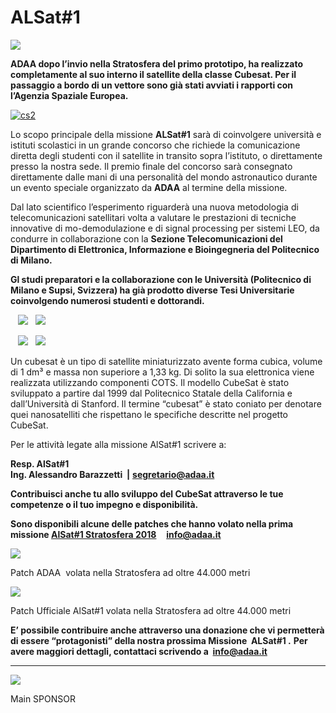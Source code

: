 ALSat#1
=======

![](https://www.adaa.it/wp/wp-content/uploads/2016/07/4.jpg)

**ADAA dopo l’invio nella Stratosfera del primo prototipo, ha realizzato completamente al suo interno il satellite della classe Cubesat. Per il passaggio a bordo di un vettore sono già stati avviati i rapporti con l’Agenzia Spaziale Europea.** 

[![cs2](https://www.adaa.it/wp/wp-content/uploads/2016/07/cs2-1024x584.jpg)](http://www.alsat.it)

Lo scopo principale della missione **ALSat#1** sarà di coinvolgere università e istituti scolastici in un grande concorso che richiede la comunicazione diretta degli studenti con il satellite in transito sopra l’istituto, o direttamente presso la nostra sede. Il premio finale del concorso sarà consegnato direttamente dalle mani di una personalità del mondo astronautico durante un evento speciale organizzato da **ADAA** al termine della missione.

Dal lato scientifico l’esperimento riguarderà una nuova metodologia di telecomunicazioni satellitari volta a valutare le prestazioni di tecniche innovative di mo-demodulazione e di signal processing per sistemi LEO, da condurre in collaborazione con la **Sezione Telecomunicazioni del Dipartimento di Elettronica, Informazione e Bioingegneria del Politecnico di Milano.**

**Gl studi preparatori e la collaborazione con le Università (Politecnico di Milano e Supsi, Svizzera) ha già prodotto diverse Tesi Universitarie coinvolgendo numerosi studenti e dottorandi.**

   ![](https://www.adaa.it/wp/wp-content/uploads/2020/02/Schermata-2020-02-01-alle-22.05.00-211x300.png)   ![](https://www.adaa.it/wp/wp-content/uploads/2020/02/Schermata-2020-02-01-alle-22.04.46-209x300.png)

   ![](https://www.adaa.it/wp/wp-content/uploads/2020/02/Schermata-2020-02-01-alle-22.02.13-214x300.png)   ![](https://www.adaa.it/wp/wp-content/uploads/2020/02/Schermata-2020-02-01-alle-22.01.46-212x300.png)

Un cubesat è un tipo di satellite miniaturizzato avente forma cubica, volume di 1 dm³ e massa non superiore a 1,33 kg. Di solito la sua elettronica viene realizzata utilizzando componenti COTS. Il modello CubeSat è stato sviluppato a partire dal 1999 dal Politecnico Statale della California e dall’Università di Stanford. Il termine “cubesat” è stato coniato per denotare quei nanosatelliti che rispettano le specifiche descritte nel progetto CubeSat.

Per le attività legate alla missione AlSat#1 scrivere a:

**Resp. AlSat#1**  
**Ing. Alessandro Barazzetti  |** **segretario@adaa.it**

**Contribuisci anche tu allo sviluppo del CubeSat attraverso le tue competenze o il tuo impegno e disponibilità.**

**Sono disponibili alcune delle patches che hanno volato nella prima missione [AlSat#1 Stratosfera 2018](https://www.adaa.it/2018/09/16/alsat-precursor-flight-test/)**    **info@adaa.it**

![](https://www.adaa.it/wp/wp-content/uploads/2018/09/IMG_1150-300x214.jpg)

Patch ADAA  volata nella Stratosfera ad oltre 44.000 metri

![](https://www.adaa.it/wp/wp-content/uploads/2020/02/patchAlsat-300x257.jpg)

Patch Ufficiale AlSat#1 volata nella Stratosfera ad oltre 44.000 metri

**E’ possibile contribuire anche attraverso una donazione che vi permetterà di essere “protagonisti” della nostra prossima Missione  ALSat#1 .** **Per avere maggiori dettagli, contattaci scrivendo a  info@adaa.it**

* * *

![](https://www.adaa.it/wp/wp-content/uploads/2020/02/qbt-sponsor-1024x484.png)

Main SPONSOR